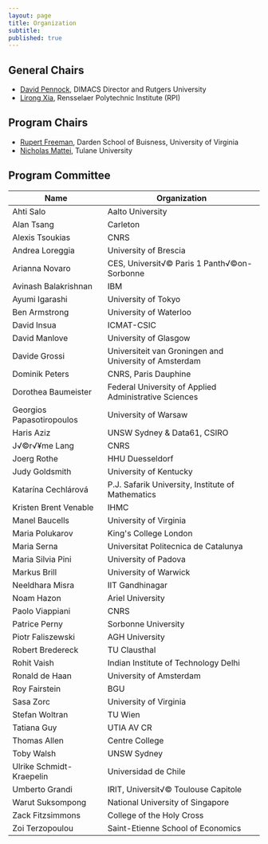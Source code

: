 ```yaml
---
layout: page
title: Organization
subtitle:
published: true
---
```


## General Chairs
* [David Pennock](https://dpennock.com/), DIMACS Director and Rutgers University
* [Lirong Xia](https://www.cs.rpi.edu/~xial/), Rensselaer Polytechnic Institute (RPI)


## Program Chairs
* [Rupert Freeman](https://www.rupertfreeman.com/), Darden School of Buisness, University of Virginia
* [Nicholas Mattei](http://www.nickmattei.net/), Tulane University

## Program Committee

| **Name**                  | **Organization**                                       |
|---------------------------|--------------------------------------------------------|
| Ahti Salo                 | Aalto University                                       |
| Alan Tsang                | Carleton                                               |
| Alexis Tsoukias           | CNRS                                                   |
| Andrea Loreggia           | University of Brescia                                  |
| Arianna Novaro            | CES, Universit√© Paris 1 Panth√©on-Sorbonne            |
| Avinash    Balakrishnan   | IBM                                                    |
| Ayumi Igarashi            | University of Tokyo                                    |
| Ben Armstrong             | University of Waterloo                                 |
| David Insua               | ICMAT-CSIC                                             |
| David Manlove             | University of Glasgow                                  |
| Davide Grossi             | Universiteit van Groningen and University of Amsterdam |
| Dominik Peters            | CNRS, Paris Dauphine                                   |
| Dorothea Baumeister       | Federal University of Applied Administrative Sciences  |
| Georgios Papasotiropoulos | University of Warsaw                                   |
| Haris Aziz                | UNSW Sydney & Data61, CSIRO                        |
| J√©r√¥me Lang             | CNRS                                                   |
| Joerg Rothe               | HHU Duesseldorf                                        |
| Judy Goldsmith            | University of Kentucky                                 |
| Katarína Cechlárová       | P.J. Safarik University, Institute of Mathematics      |
| Kristen Brent Venable     | IHMC                                                   |
| Manel Baucells            | University of Virginia                                 |
| Maria Polukarov           | King's College London                                  |
| Maria Serna               | Universitat Politecnica de Catalunya                   |
| Maria Silvia Pini         | University of Padova                                   |
| Markus Brill              | University of Warwick                                  |
| Neeldhara Misra           | IIT Gandhinagar                                        |
| Noam Hazon                | Ariel University                                       |
| Paolo Viappiani           | CNRS                                                   |
| Patrice Perny             | Sorbonne University                                    |
| Piotr Faliszewski         | AGH University                                         |
| Robert Bredereck          | TU Clausthal                                           |
| Rohit Vaish               | Indian Institute of Technology Delhi                   |
| Ronald de Haan            | University of Amsterdam                                |
| Roy Fairstein             | BGU                                                    |
| Sasa Zorc                 | University of Virginia                                 |
| Stefan Woltran            | TU Wien                                                |
| Tatiana Guy               | UTIA AV CR                                             |
| Thomas Allen              | Centre College                                         |
| Toby    Walsh             | UNSW Sydney                                            |
| Ulrike Schmidt-Kraepelin  | Universidad de Chile                                   |
| Umberto Grandi            | IRIT, Universit√© Toulouse Capitole                    |
| Warut Suksompong          | National University of Singapore                       |
| Zack Fitzsimmons          | College of the Holy Cross                              |
| Zoi Terzopoulou           | Saint-Etienne School of Economics                      |